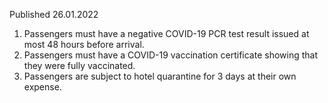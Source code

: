 Published 26.01.2022
1. Passengers must have a negative COVID-19 PCR test result issued at most 48 hours before arrival.
2. Passengers must have a COVID-19 vaccination certificate showing that they were fully vaccinated.
3. Passengers are subject to hotel quarantine for 3 days at their own expense.